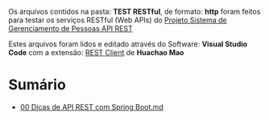 

Os arquivos contidos na pasta: **TEST RESTful**, de formato: **http** foram feitos para testar os serviços RESTful (Web APIs) do [Projeto Sistema de Gerenciamento de Pessoas API REST](https://github.com/DavidRufino/Sistema-de-Gerenciamento-de-Pessoas-API-REST)

Estes arquivos foram lidos e editado através do Software: **Visual Studio Code** 
com a extensão: [REST Client](https://marketplace.visualstudio.com/items?itemName=humao.rest-client) de **Huachao Mao**



# Sumário

- [00 Dicas de API REST com Spring Boot.md](https://github.com/DavidRufino/Minhas-Anotacoes-Santander-Bootcamp/blob/master/10%20Dicas%20de%20Desenvolvimento%20de%20API%20REST%20com%20Spring%20Boot/00%20Dicas%20de%20API%20REST%20com%20Spring%20Boot.md)
